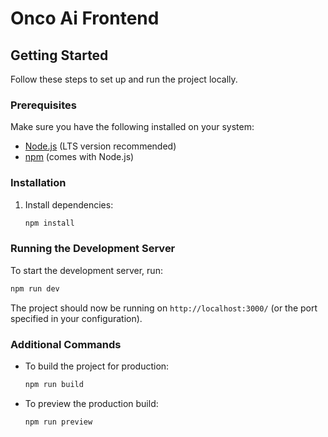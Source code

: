 # Onco Ai Frontend

## Getting Started

Follow these steps to set up and run the project locally.

### Prerequisites

Make sure you have the following installed on your system:
- [Node.js](https://nodejs.org/) (LTS version recommended)
- [npm](https://www.npmjs.com/) (comes with Node.js)

### Installation

1. Install dependencies:
   ```sh
   npm install
   ```

### Running the Development Server

To start the development server, run:
```sh
npm run dev
```

The project should now be running on `http://localhost:3000/` (or the port specified in your configuration).

### Additional Commands

- To build the project for production:
  ```sh
  npm run build
  ```
- To preview the production build:
  ```sh
  npm run preview
  ```
